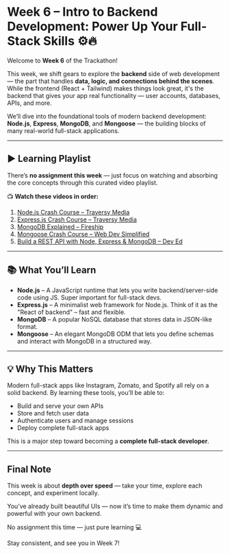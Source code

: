 # Week 6 – Intro to Backend Development: Power Up Your Full-Stack Skills ⚙️🔥

Welcome to **Week 6** of the Trackathon!

This week, we shift gears to explore the **backend** side of web development — the part that handles **data, logic, and connections behind the scenes**. While the frontend (React + Tailwind) makes things look great, it's the backend that gives your app real functionality — user accounts, databases, APIs, and more.

We’ll dive into the foundational tools of modern backend development:
**Node.js**, **Express**, **MongoDB**, and **Mongoose** — the building blocks of many real-world full-stack applications.

---

## ▶️ Learning Playlist

There’s **no assignment this week** — just focus on watching and absorbing the core concepts through this curated video playlist.

📺 **Watch these videos in order:**

1. [Node.js Crash Course – Traversy Media](https://youtu.be/Q-icS7yZz5k?si=0VZr3l4SxM9kWfOA)  
2. [Express.js Crash Course – Traversy Media](https://youtu.be/c2M-rlkkT5o?si=miy1_7ZNjg-bMARx)  
3. [MongoDB Explained – Fireship](https://youtu.be/DZBGEVgL2eE?si=Zvrxjx65BeCZYGKa)  
4. [Mongoose Crash Course – Web Dev Simplified](https://youtu.be/SccSCuHhOw0?si=PgEdvziDqeOOlK0v)  
5. [Build a REST API with Node, Express & MongoDB – Dev Ed](https://youtu.be/lY6icfhap2o?si=AETPMPMPWlfiKECy)  

---

## 📚 What You’ll Learn

- **Node.js** – A JavaScript runtime that lets you write backend/server-side code using JS. Super important for full-stack devs.
- **Express.js** – A minimalist web framework for Node.js. Think of it as the "React of backend" – fast and flexible.
- **MongoDB** – A popular NoSQL database that stores data in JSON-like format.
- **Mongoose** – An elegant MongoDB ODM that lets you define schemas and interact with MongoDB in a structured way.

---

## 💡 Why This Matters

Modern full-stack apps like Instagram, Zomato, and Spotify all rely on a solid backend. By learning these tools, you’ll be able to:

- Build and serve your own APIs  
- Store and fetch user data  
- Authenticate users and manage sessions  
- Deploy complete full-stack apps  

This is a major step toward becoming a **complete full-stack developer**.

---

## Final Note

This week is about **depth over speed** — take your time, explore each concept, and experiment locally.

You’ve already built beautiful UIs — now it’s time to make them dynamic and powerful with your own backend.

No assignment this time — just pure learning 💻

Stay consistent, and see you in Week 7!
